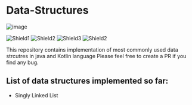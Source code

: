 # Data-Structures

![image](https://user-images.githubusercontent.com/26007909/219942630-5cb377f5-e40f-436c-9806-9c1b78f92274.png)

![Shield1](https://img.shields.io/badge/Language-JAVA-brightgreen) ![Shield2](https://img.shields.io/badge/Java%20Version-11-blue) ![Shield3](https://img.shields.io/badge/Language-Kotlin-brightgreen) ![Shield2](https://img.shields.io/badge/Kotlin%20Version-1.8.10-blue)


This repository contains implementation of most commonly used data strcutres in java and Kotlin language
Please feel free to create a PR if you find any bug.

## List of data structures implemented so far:

- Singly Linked List
